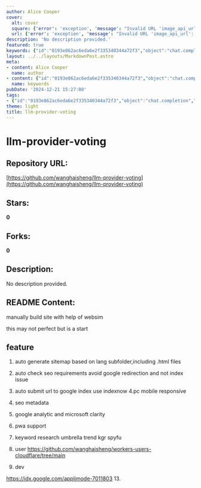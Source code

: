 ```yaml
---
author: Alice Cooper
cover:
  alt: cover
  square: {'error': 'exception', 'message': "Invalid URL 'image_api_url': No scheme supplied. Perhaps you meant https://image_api_url?"}
  url: {'error': 'exception', 'message': "Invalid URL 'image_api_url': No scheme supplied. Perhaps you meant https://image_api_url?"}
description: 'No description provided.'
featured: true
keywords: {"id":"0193e862ac6eda6e2f335340344a72f3","object":"chat.completion","created":1734770601,"model":"Qwen/Qwen2.5-7B-Instruct","choices":[{"index":0,"message":{"role":"assistant","content":"### Keywords and Tags\n\n1. **llm-provider-voting**\n2. auto-generate sitemap\n3. SEO requirements check\n4. Google indexing\n5. responsive design (PC and mobile)\n6. SEO metadata\n7. Google Analytics\n8. Microsoft Clarity\n9. PWA support\n10. Keyword research\n11. Ubersuggest\n12. Trend research\n13. Keyword Gap\n14. SpyFu\n15. website builder\n16. manually build site\n17. websim\n18. site building工具\n19. 自动生成站点地图\n20. 自动检查SEO\n21. 自动提交URL到Google索引\n\n### Summary of Features\n1. **Auto-generate Sitemap:** Based on language subfolders, including .html files.\n2. **SEO Requirements Check:** Ensures no Google redirection or index issues.\n3. **Google Indexing:** Automatically submits URLs to Google for indexing.\n4. **Responsive Design:** Compatible with both PC and mobile devices.\n5. **SEO Metadata:** Includes necessary Meta tags for SEO.\n6. **Analytics:** Supports Google Analytics and Microsoft Clarity.\n7. **PWA Support:** Supports Progressive Web Apps.\n8. **Keyword Research:** Utilizes tools like Ubersuggest, Trend, KG Robot, SpyFu.\n9. **Website Building:** Manually build a site with the help of Websim.\n10. **Site Generator Integration:** Includes reference to a Cloudflare GitHub repository.\n11. **Google API:** Reference to Google Application Mode for indexing.\n\nThese keywords and tags should help in categorizing and indexing the provided text effectively."},"finish_reason":"stop"}],"usage":{"prompt_tokens":201,"completion_tokens":347,"total_tokens":548},"system_fingerprint":""}
layout: ../../layouts/MarkdownPost.astro
meta:
- content: Alice Cooper
  name: author
- content: {"id":"0193e862ac6eda6e2f335340344a72f3","object":"chat.completion","created":1734770601,"model":"Qwen/Qwen2.5-7B-Instruct","choices":[{"index":0,"message":{"role":"assistant","content":"### Keywords and Tags\n\n1. **llm-provider-voting**\n2. auto-generate sitemap\n3. SEO requirements check\n4. Google indexing\n5. responsive design (PC and mobile)\n6. SEO metadata\n7. Google Analytics\n8. Microsoft Clarity\n9. PWA support\n10. Keyword research\n11. Ubersuggest\n12. Trend research\n13. Keyword Gap\n14. SpyFu\n15. website builder\n16. manually build site\n17. websim\n18. site building工具\n19. 自动生成站点地图\n20. 自动检查SEO\n21. 自动提交URL到Google索引\n\n### Summary of Features\n1. **Auto-generate Sitemap:** Based on language subfolders, including .html files.\n2. **SEO Requirements Check:** Ensures no Google redirection or index issues.\n3. **Google Indexing:** Automatically submits URLs to Google for indexing.\n4. **Responsive Design:** Compatible with both PC and mobile devices.\n5. **SEO Metadata:** Includes necessary Meta tags for SEO.\n6. **Analytics:** Supports Google Analytics and Microsoft Clarity.\n7. **PWA Support:** Supports Progressive Web Apps.\n8. **Keyword Research:** Utilizes tools like Ubersuggest, Trend, KG Robot, SpyFu.\n9. **Website Building:** Manually build a site with the help of Websim.\n10. **Site Generator Integration:** Includes reference to a Cloudflare GitHub repository.\n11. **Google API:** Reference to Google Application Mode for indexing.\n\nThese keywords and tags should help in categorizing and indexing the provided text effectively."},"finish_reason":"stop"}],"usage":{"prompt_tokens":201,"completion_tokens":347,"total_tokens":548},"system_fingerprint":""}
  name: keywords
pubDate: '2024-12-21 15:27:08'
tags:
- {"id":"0193e862ac6eda6e2f335340344a72f3","object":"chat.completion","created":1734770601,"model":"Qwen/Qwen2.5-7B-Instruct","choices":[{"index":0,"message":{"role":"assistant","content":"### Keywords and Tags\n\n1. **llm-provider-voting**\n2. auto-generate sitemap\n3. SEO requirements check\n4. Google indexing\n5. responsive design (PC and mobile)\n6. SEO metadata\n7. Google Analytics\n8. Microsoft Clarity\n9. PWA support\n10. Keyword research\n11. Ubersuggest\n12. Trend research\n13. Keyword Gap\n14. SpyFu\n15. website builder\n16. manually build site\n17. websim\n18. site building工具\n19. 自动生成站点地图\n20. 自动检查SEO\n21. 自动提交URL到Google索引\n\n### Summary of Features\n1. **Auto-generate Sitemap:** Based on language subfolders, including .html files.\n2. **SEO Requirements Check:** Ensures no Google redirection or index issues.\n3. **Google Indexing:** Automatically submits URLs to Google for indexing.\n4. **Responsive Design:** Compatible with both PC and mobile devices.\n5. **SEO Metadata:** Includes necessary Meta tags for SEO.\n6. **Analytics:** Supports Google Analytics and Microsoft Clarity.\n7. **PWA Support:** Supports Progressive Web Apps.\n8. **Keyword Research:** Utilizes tools like Ubersuggest, Trend, KG Robot, SpyFu.\n9. **Website Building:** Manually build a site with the help of Websim.\n10. **Site Generator Integration:** Includes reference to a Cloudflare GitHub repository.\n11. **Google API:** Reference to Google Application Mode for indexing.\n\nThese keywords and tags should help in categorizing and indexing the provided text effectively."},"finish_reason":"stop"}],"usage":{"prompt_tokens":201,"completion_tokens":347,"total_tokens":548},"system_fingerprint":""}
theme: light
title: llm-provider-voting
---
```


# llm-provider-voting

## Repository URL: 
[https://github.com/wanghaisheng/llm-provider-voting](https://github.com/wanghaisheng/llm-provider-voting)

## Stars: 
**0**

## Forks: 
**0**

## Description: 
No description provided.

## README Content: 
manually build site with help of websim



this may not perfect but is a start


## feature 


1. auto generate sitemap based on lang subfolder,including .html files
2. auto check seo requirements avoid google redirection and not index issue
3. auto submit url to google index use indexnow
4.pc mobile responsive
5. seo metadata
6. google analytic and microsoft clarity
7. pwa support
8. keyword research
   umbrella  trend  kgr spyfu
10.  user  https://github.com/wanghaisheng/workers-users-cloudflare/tree/main

11.  dev
    
https://idx.google.com/applimode-7011803
13.  

